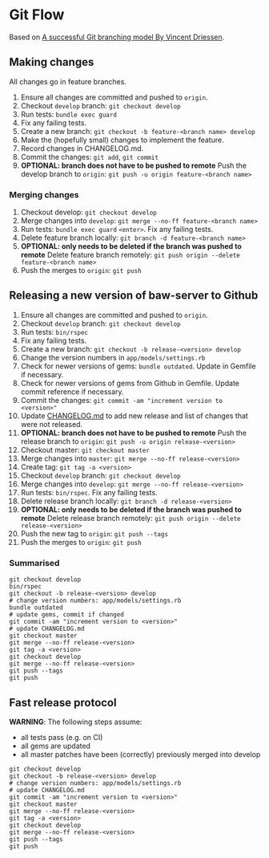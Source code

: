 # Git Flow

Based on [A successful Git branching model By Vincent Driessen](http://nvie.com/posts/a-successful-git-branching-model/).

## Making changes

All changes go in feature branches.

1. Ensure all changes are committed and pushed to `origin`.
1. Checkout `develop` branch: `git checkout develop`
1. Run tests: `bundle exec guard`
1. Fix any failing tests.
1. Create a new branch: `git checkout -b feature-<branch name> develop`
1. Make the (hopefully small) changes to implement the feature.
1. Record changes in CHANGELOG.md.
1. Commit the changes: `git add`, `git commit`
1. **OPTIONAL: branch does not have to be pushed to remote** Push the develop branch to `origin`: `git push -u origin feature-<branch name>`

### Merging changes

1. Checkout develop: `git checkout develop`
1. Merge changes into `develop`: `git merge --no-ff feature-<branch name>`
1. Run tests: `bundle exec guard` `<enter>`. Fix any failing tests.
1. Delete feature branch locally: `git branch -d feature-<branch name>`
1. **OPTIONAL: only needs to be deleted if the branch was pushed to remote** Delete feature branch remotely: `git push origin --delete feature-<branch name>`
1. Push the merges to `origin`: `git push`

## Releasing a new version of baw-server to Github

1. Ensure all changes are committed and pushed to `origin`.
1. Checkout `develop` branch: `git checkout develop`
1. Run tests: `bin/rspec`
1. Fix any failing tests.
1. Create a new branch: `git checkout -b release-<version> develop`
1. Change the version numbers in `app/models/settings.rb`
1. Check for newer versions of gems: `bundle outdated`. Update in Gemfile if necessary.
1. Check for newer versions of gems from Github in Gemfile. Update commit reference if necessary.
1. Commit the changes: `git commit -am "increment version to <version>"`
1. Update [CHANGELOG.md](./CHANGELOG.md) to add new release and list of changes that were not released.
1. **OPTIONAL: branch does not have to be pushed to remote** Push the release branch to `origin`: `git push -u origin release-<version>`
1. Checkout master: `git checkout master`
1. Merge changes into `master`: `git merge --no-ff release-<version>`
1. Create tag: `git tag -a <version>`
1. Checkout `develop` branch: `git checkout develop`
1. Merge changes into `develop`: `git merge --no-ff release-<version>`
1. Run tests: `bin/rspec`. Fix any failing tests.
1. Delete release branch locally: `git branch -d release-<version>`
1. **OPTIONAL: only needs to be deleted if the branch was pushed to remote** Delete release branch remotely: `git push origin --delete release-<version>`
1. Push the new tag to `origin`: `git push --tags`
1. Push the merges to `origin`: `git push`

### Summarised

```
git checkout develop
bin/rspec
git checkout -b release-<version> develop
# change version numbers: app/models/settings.rb
bundle outdated
# update gems, commit if changed
git commit -am "increment version to <version>"
# update CHANGELOG.md
git checkout master
git merge --no-ff release-<version>
git tag -a <version>
git checkout develop
git merge --no-ff release-<version>
git push --tags
git push
```

## Fast release protocol

**WARNING**: The following steps assume:
- all tests pass (e.g. on CI)
- all gems are updated
- all master patches have been (correctly) previously merged into develop

```
git checkout develop
git checkout -b release-<version> develop
# change version numbers: app/models/settings.rb
# update CHANGELOG.md
git commit -am "increment version to <version>"
git checkout master
git merge --no-ff release-<version>
git tag -a <version>
git checkout develop
git merge --no-ff release-<version>
git push --tags
git push
```